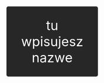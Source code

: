 <html lang="pl">
<head>
    <meta charset="UTF-8">
    <meta name="viewport" content="width=device-width, initial-scale=1.0">
    <title>Strona z tłem GIF</title>
    <style>
        body {
            margin: 0;
            padding: 0;
            background: url('backgrundgit/Matrix%20wallpaper%20gif.gif') no-repeat center center fixed;
            background-size: cover;
            height: 100vh;
            width: 100vw;
            overflow: hidden;
        }
    </style>
</head>
<body>
    
<html lang="pl">
<head>
    <meta charset="UTF-8">
    <meta name="viewport" content="width=device-width, initial-scale=1.0">
    <title>Przycisk przekierowujący</title>
    <style>
        .button {
            display: inline-block;
            padding: 30px 40px;
            font-size: 36px;
            color: white;
            background-color: #282728;
            text-align: center;
            text-decoration: none;
            border-radius: 5px;
            cursor: pointer;
            margin: 50px 400px
        }
        .button:hover {
            background-color: #0056b3;
        }
    </style>
</head>
<body>

<a href="https://www.youtube.com/watch?v=eUUpHWMQNUE" class="button">tu wpisujesz nazwe</a>

</body>
</html>

</body>
</html>


